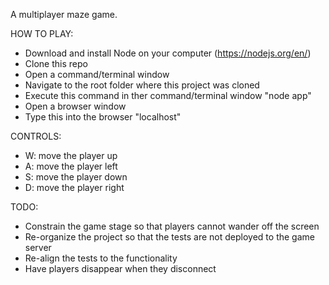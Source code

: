 A multiplayer maze game.

HOW TO PLAY:
- Download and install Node on your computer (https://nodejs.org/en/)
- Clone this repo
- Open a command/terminal window
- Navigate to the root folder where this project was cloned
- Execute this command in ther command/terminal window "node app"
- Open a browser window
- Type this into the browser "localhost"

CONTROLS:
- W: move the player up
- A: move the player left
- S: move the player down
- D: move the player right

TODO:
- Constrain the game stage so that players cannot wander off the screen
- Re-organize the project so that the tests are not deployed to the game server
- Re-align the tests to the functionality
- Have players disappear when they disconnect
